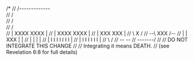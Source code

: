 /*
//                        /-------------\
//                       /               \
//                      /                 \
//                     /                   \
//                     |   XXXX     XXXX   |
//                     |   XXXX     XXXX   |
//                     |   XXX       XXX   |
//                     \         X         /
//                      --\     XXX     /--
//                       | |    XXX    | |
//                       | |           | |
//                       | I I I I I I I |
//                       |  I I I I I I  |
//                        \             /
//                         --         --
//                           \-------/
//
//                      DO NOT INTEGRATE THIS CHANGE
//
//                      Integrating it means DEATH.
//               (see Revelation 6:8 for full details)